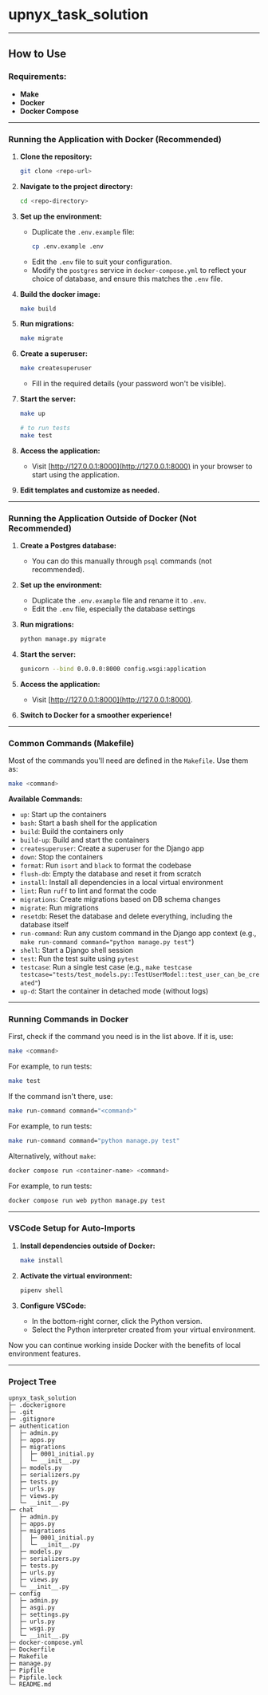 # upnyx_task_solution

---

## How to Use

### Requirements:
- **Make**
- **Docker**
- **Docker Compose**

---

### Running the Application with Docker (Recommended)

1. **Clone the repository:**
   ```bash
   git clone <repo-url>
   ```

2. **Navigate to the project directory:**
   ```bash
   cd <repo-directory>
   ```

3. **Set up the environment:**
   - Duplicate the `.env.example` file:
     ```bash
     cp .env.example .env
     ```
   - Edit the `.env` file to suit your configuration.
   - Modify the `postgres` service in `docker-compose.yml` to reflect your choice of database, and ensure this matches the `.env` file.

4. **Build the docker image:**
   ```bash
   make build
   ```

5. **Run migrations:**
   ```bash
   make migrate
   ```

6. **Create a superuser:**
   ```bash
   make createsuperuser
   ```
   - Fill in the required details (your password won't be visible).

7. **Start the server:**
   ```bash
   make up

   # to run tests
   make test
   ```

8. **Access the application:**
   - Visit [http://127.0.0.1:8000](http://127.0.0.1:8000) in your browser to start using the application.

8. **Edit templates and customize as needed.**

---

### Running the Application Outside of Docker (Not Recommended)

1. **Create a Postgres database:**
   - You can do this manually through `psql` commands (not recommended).

2. **Set up the environment:**
   - Duplicate the `.env.example` file and rename it to `.env`.
   - Edit the `.env` file, especially the database settings
3. **Run migrations:**
   ```bash
   python manage.py migrate
   ```

4. **Start the server:**
   ```bash
   gunicorn --bind 0.0.0.0:8000 config.wsgi:application
   ```

5. **Access the application:**
   - Visit [http://127.0.0.1:8000](http://127.0.0.1:8000).

6. **Switch to Docker for a smoother experience!**

---

### Common Commands (Makefile)

Most of the commands you'll need are defined in the `Makefile`. Use them as:

```bash
make <command>
```

**Available Commands:**
- `up`: Start up the containers
- `bash`: Start a bash shell for the application
- `build`: Build the containers only
- `build-up`: Build and start the containers
- `createsuperuser`: Create a superuser for the Django app
- `down`: Stop the containers
- `format`: Run `isort` and `black` to format the codebase
- `flush-db`: Empty the database and reset it from scratch
- `install`: Install all dependencies in a local virtual environment
- `lint`: Run `ruff` to lint and format the code
- `migrations`: Create migrations based on DB schema changes
- `migrate`: Run migrations
- `resetdb`: Reset the database and delete everything, including the database itself
- `run-command`: Run any custom command in the Django app context (e.g., `make run-command command="python manage.py test"`)
- `shell`: Start a Django shell session
- `test`: Run the test suite using `pytest`
- `testcase`: Run a single test case (e.g., `make testcase testcase="tests/test_models.py::TestUserModel::test_user_can_be_created"`)
- `up-d`: Start the container in detached mode (without logs)

---

### Running Commands in Docker

First, check if the command you need is in the list above. If it is, use:

```bash
make <command>
```

For example, to run tests:
```bash
make test
```

If the command isn't there, use:
```bash
make run-command command="<command>"
```

For example, to run tests:
```bash
make run-command command="python manage.py test"
```

Alternatively, without `make`:
```bash
docker compose run <container-name> <command>
```

For example, to run tests:
```bash
docker compose run web python manage.py test
```

---

### VSCode Setup for Auto-Imports

1. **Install dependencies outside of Docker:**
   ```bash
   make install
   ```

2. **Activate the virtual environment:**
   ```bash
   pipenv shell
   ```

3. **Configure VSCode:**
   - In the bottom-right corner, click the Python version.
   - Select the Python interpreter created from your virtual environment.

Now you can continue working inside Docker with the benefits of local environment features.

---

### Project Tree

```
upnyx_task_solution
├─ .dockerignore
├─ .git
├─ .gitignore
├─ authentication
│  ├─ admin.py
│  ├─ apps.py
│  ├─ migrations
│  │  ├─ 0001_initial.py
│  │  └─ __init__.py
│  ├─ models.py
│  ├─ serializers.py
│  ├─ tests.py
│  ├─ urls.py
│  ├─ views.py
│  └─ __init__.py
├─ chat
│  ├─ admin.py
│  ├─ apps.py
│  ├─ migrations
│  │  ├─ 0001_initial.py
│  │  └─ __init__.py
│  ├─ models.py
│  ├─ serializers.py
│  ├─ tests.py
│  ├─ urls.py
│  ├─ views.py
│  └─ __init__.py
├─ config
│  ├─ admin.py
│  ├─ asgi.py
│  ├─ settings.py
│  ├─ urls.py
│  ├─ wsgi.py
│  └─ __init__.py
├─ docker-compose.yml
├─ Dockerfile
├─ Makefile
├─ manage.py
├─ Pipfile
├─ Pipfile.lock
└─ README.md

```
